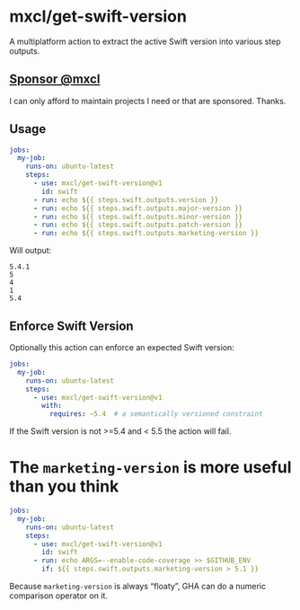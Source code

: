 # mxcl/get-swift-version

A multiplatform action to extract the active Swift version into various step outputs.

## [Sponsor @mxcl](https://github.com/sponsors/mxcl)

I can only afford to maintain projects I need or that are sponsored. Thanks.

## Usage

```yaml
jobs:
  my-job:
    runs-on: ubuntu-latest
    steps:
      - use: mxcl/get-swift-version@v1
        id: swift
      - run: echo ${{ steps.swift.outputs.version }}
      - run: echo ${{ steps.swift.outputs.major-version }}
      - run: echo ${{ steps.swift.outputs.minor-version }}
      - run: echo ${{ steps.swift.outputs.patch-version }}
      - run: echo ${{ steps.swift.outputs.marketing-version }}
```

Will output:

```
5.4.1
5
4
1
5.4
```

## Enforce Swift Version

Optionally this action can enforce an expected Swift version:

```yaml
jobs:
  my-job:
    runs-on: ubuntu-latest
    steps:
      - use: mxcl/get-swift-version@v1
        with:
          requires: ~5.4  # a semantically versioned constraint
```

If the Swift version is not >=5.4 and < 5.5 the action will fail.

# The `marketing-version` is more useful than you think

```yaml
jobs:
  my-job:
    runs-on: ubuntu-latest
    steps:
      - use: mxcl/get-swift-version@v1
        id: swift
      - run: echo ARGS=--enable-code-coverage >> $GITHUB_ENV
        if: ${{ steps.swift.outputs.marketing-version > 5.1 }}
```

Because `marketing-version` is always “floaty”, GHA can do a numeric comparison operator on it.
